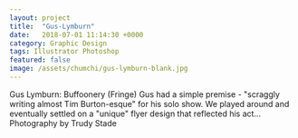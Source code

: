 ```yaml
---
layout: project
title:  "Gus-Lymburn"
date:   2018-07-01 11:14:30 +0000
category: Graphic Design
tags: Illustrator Photoshop
featured: false
image: /assets/chumchi/gus-lymburn-blank.jpg
---
```

Gus Lymburn: Buffoonery (Fringe)
Gus had a simple premise - "scraggly writing almost Tim Burton-esque" for his solo show. We played around and eventually settled on a "unique" flyer design that reflected his act...
Photography by Trudy Stade
